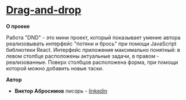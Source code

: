 # [Drag-and-drop](https://v1ktorbro.github.io/drag-and-drop/index.html)

**О проеке**

Работа "DND" - это мини проект, который показывает умение автора реализовывать интерфейс "потяни и брось" при помощи JavaScript библиотеки React.
Интерфейс приложения максимально понятный: в левом столбце расположены актуальные задачи, в правом - реализованные. Поверх столбцов расположена форма, при помощи которой можно добавить новые таски.

**Автор**
* **Виктор Абросимов** *писарь* - [linkedin](https://www.linkedin.com/in/victor-abrosimov-631b6b1a4/)
